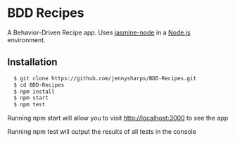 # BDD Recipes
A Behavior-Driven Recipe app. Uses [jasmine-node](https://github.com/mhevery/jasmine-node) in a [Node.js](http://nodejs.org/) environment.

## Installation
``` bash
  $ git clone https://github.com/jennysharps/BDD-Recipes.git
  $ cd BDD-Recipes
  $ npm install
  $ npm start
  $ npm test
```

Running npm start will allow you to visit [http://localhost:3000](http://localhost:3000) to see the app

Running npm test will output the results of all tests in the console
